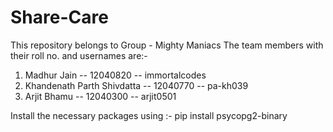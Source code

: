 # Share-Care
This repository belongs to Group - Mighty Maniacs
The team members with their roll no. and usernames are:-
1. Madhur Jain -- 12040820 -- immortalcodes
2. Khandenath Parth Shivdatta -- 12040770 -- pa-kh039
3. Arjit Bhamu -- 12040300 -- arjit0501


Install the necessary packages using :-
pip install psycopg2-binary
